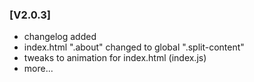 ### [V2.0.3]

- changelog added
- index.html ".about" changed to global ".split-content"
- tweaks to animation for index.html (index.js)
- more...
